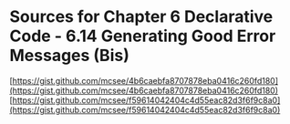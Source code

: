 # Sources for Chapter 6 Declarative Code - 6.14 Generating Good Error Messages (Bis)

[https://gist.github.com/mcsee/4b6caebfa8707878eba0416c260fd180](https://gist.github.com/mcsee/4b6caebfa8707878eba0416c260fd180)
[https://gist.github.com/mcsee/f59614042404c4d55eac82d3f6f9c8a0](https://gist.github.com/mcsee/f59614042404c4d55eac82d3f6f9c8a0)